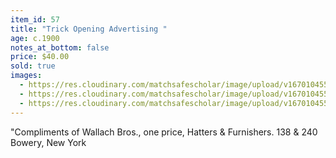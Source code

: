 ```yaml
---
item_id: 57
title: "Trick Opening Advertising "
age: c.1900
notes_at_bottom: false
price: $40.00
sold: true
images:
  - https://res.cloudinary.com/matchsafescholar/image/upload/v1670104553/trick2.jpg
  - https://res.cloudinary.com/matchsafescholar/image/upload/v1670104551/trick1.jpg
  - https://res.cloudinary.com/matchsafescholar/image/upload/v1670104550/Tailor1.jpg
---
```

"Compliments of Wallach Bros., one price, Hatters & Furnishers. 138 & 240 Bowery, New York